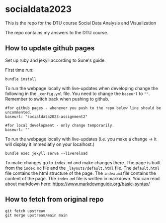 # socialdata2023
This is the repo for the DTU course Social Data Analysis and Visualization

The repo contains my answers to the DTU course.

## How to update github pages

Set up ruby and jekyll according to Sune's guide.

First time run:

```
bundle install
```


To run the webpage locally with live-updates when developing change the following in the `_config.yml` file. You need to change the `baseurl` to `""`. Remember to switch back when pushing to github.

```
#for github pages - whenever you push to the repo below line should be uncommented.
baseurl: "socialdata2023-assignment2"

#for local development - only change temporarily.
baseurl: ""
```

To run the webpage locally with live-updates (i.e. you make a change -> it will display it immediatly on your localhost.)

```
bundle exec jekyll serve --livereload
```

To make changes go to `index.md` and make changes there. The page is built from the `index.md` file and the `_layouts/default.html` file. The `default.html` file contains the html structure of the page. The `index.md` file contains the content of the page. The `index.md` file is written in markdown. You can read about markdown here: https://www.markdownguide.org/basic-syntax/



## How to fetch from original repo

```
git fetch upstream
git merge upstream/main main
```
